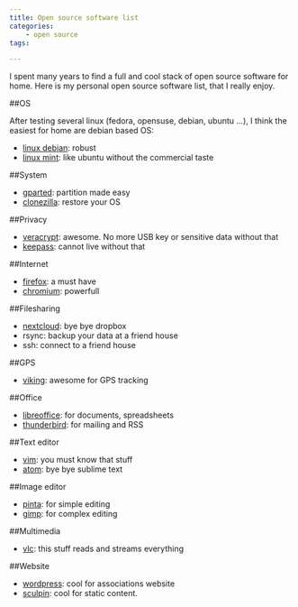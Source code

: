 ```yaml
---
title: Open source software list
categories:
    - open source
tags:

---
```

I spent many years to find a full and cool stack of open source software for home. Here is my personal open source software list, that I really enjoy.

##OS

After testing several linux (fedora, opensuse, debian, ubuntu ...), I think the easiest for home are debian based OS:

- [linux debian](https://www.debian.org/index.fr.html): robust
- [linux mint](https://www.linuxmint.com/): like ubuntu without the commercial taste

##System

- [gparted](http://gparted.org/): partition made easy
- [clonezilla](http://clonezilla.org/): restore your OS


##Privacy

- [veracrypt](https://www.veracrypt.fr/en/Home.html): awesome. No more USB key or sensitive data without that 
- [keepass](http://keepass.info/): cannot live without that

##Internet

- [firefox](https://www.mozilla.org/fr/firefox): a must have
- [chromium](https://www.chromium.org/Home): powerfull

##Filesharing

- [nextcloud](https://nextcloud.com/): bye bye dropbox
- rsync: backup your data at a friend house
- ssh: connect to a friend house

##GPS

- [viking](https://sourceforge.net/projects/viking/?SetFreedomCookie): awesome for GPS tracking


##Office 

- [libreoffice](https://fr.libreoffice.org/): for documents, spreadsheets
- [thunderbird](https://www.mozilla.org/fr/thunderbird/): for mailing and RSS

 
##Text editor

- [vim](http://www.vim.org/download.php): you must know that stuff
- [atom](https://atom.io/): bye bye sublime text

##Image editor

- [pinta](https://pinta-project.com/pintaproject/pinta/): for simple editing
- [gimp](https://www.gimp.org/fr/): for complex editing

##Multimedia

- [vlc](https://www.videolan.org/vlc/index.fr.html): this stuff reads and streams everything

##Website

- [wordpress](https://fr.wordpress.com/): cool for associations website
- [sculpin](https://sculpin.io/): cool for static content.
